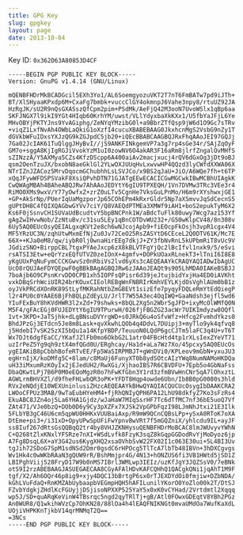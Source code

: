 ```yaml
---
title: GPG Key
slug: gpgkey
layout: page
date: 2013-10-04
---
```


Key ID: `0x362D63A80853D4CF`

    -----BEGIN PGP PUBLIC KEY BLOCK-----
    Version: GnuPG v1.4.14 (GNU/Linux)

    mQENBFHDrMkBCADGcil5EXh3Yo1/AL6SoemgyozuVKT2T7nT6FmBATw7pd9iJTh+
    BT/XlSHyaaKPxdp6M+CxaFg7bmbk+vuccClGY4okmnpJ6Vahe3npy8/rtuUZ92JA
    HzRgJK/sU2R9nQsGXASszQfCpm2pim+PSdMk/AeFjQ42M3ooN7UvoWSlx1qBp6aa
    SKFJNGX7l9ikI9YGt4HIqb60KrhYM/uwst/VLlYdyxbaXkKXx1/U5fbYaJFjL6Ye
    MHvOBYjPKTYJns9YvAGiphg/ZeNYqYMzibG0l+a9BbrZTfQsp9jW6d1O9Gc7sTRv
    +viqZ1LxfNvAh4OWbLaQkiG1oXzfI4cucuXBABEBAAG0JkxhcnMgS2VsbG9nZy1T
    dGVkbWFuIDxsYXJzQG9kZGJpdC5jb20+iQEcBBABCAAGBQJRxFhqAAoJEI97GQJj
    7Ga02JcIAK61TuQlggJHyBvI//jS9ANKFINkgemVP7a3g7rp4sGe34r/SAjZqOyF
    GM7o+sggA8KjIgRGJiVvokYzM1uI0zowNV6O4akAR3F16aRm8jlrfZngalOvMHfS
    sZINzzA/Y5AXMya5CZs4KfzDScpp6A400aiAv2macjxucj4rQV6dGxOg3jDt9oBJ
    qsm2OenTzuJX/bxobN8aeGklGl2YLwOXJUUqHvLxwvwHP4QQzd3lyCWfdXXWA06X
    NTrIZnJZACoz5MrvDqocmGChubhhLsLSVJCo/x9BS2qJaU+JiO/A6WQe7fh+t6TP
    xQqJFywWFDSPSVakF8XsiQPvhDTN71GJATgEEwECACICGwMGCwkIBwMCBhUIAgkK
    CwQWAgMBAh4BAheABQJRw7AhAAoJEDYtY6gIU9TPXEQH/1Vn7DVMw3TRc3VEe3r4
    RiMO0XMs9wxV/Y77yOwfxZ+zrZ0uLTv5CgnHe7VksGuLPnMo/H6m9rXYshwxjGE1
    +GP+AkSrNp/PUerIqUaMgzporJp65COhEPm4kRxrGldr5Np7aXSmvvJqSdCecnS5
    gUPtDH8C4fQIXQAGbwGYVv7ciY/Q8VAEQdPTMEa3XMWf9iAH1+boS2epukTyM6X2
    Ks6F0jSsnvCH1SUVaUdBcudtvY5bpBNCPnk1W/aBdcTuFlk80uwy7Wcg7az153Yf
    gAgZwIHvwNob/ZzNtuBv/c31su5LEy1qBnCOTDvWU232+/G50wKlpCV48/8n308v
    6Uy5AQ0EUcOsyQEIALgxqKVt2e8ch6wNJcojApb9+fiEOcpFkOsjh3vpR1cgx4V4
    MF5YRzUC3N/zqhUtwMxmEfNjZu0Jv72CeO25RsZASYtD6CEceL2Q0DTV61K/Mc7E
    66X++KJa0eM8/qw/iybR0lj0wnaHirEEg7dkjJ+ZY3fbNvRnL5kUPbmRiT8vUc9V
    JGdizSNO+BirppCBL7tgxPYAeJxcp6zX8kBLVTFgYjQc2lBcIfvl1nxk9/5/eSvi
    rsATSI3Etw+eQrYzxEQfUTVZ0zeIOnX+4gmfv+DOPkUOaxRLnekT3+lTniI6I8E8
    yKgUUxPqNuFymCCCKGwvSz0nRbiVs2lvd6yXs3cAEQEAAYkCRAQYAQIADwIbAgUC
    UcO8rQUJAeFDYQEpwF0gBBkBAgAGBQJRw6zJAAoJEAQt9s905LhMDA0IAKeBSBJJ
    7boAjb6O9CPsnKrvDD0CPB1xh5IOPFsQPisr6d39jeJtujbidYxjHa4ED0iAVKht
    vxkDBqSrhWciUIR24brKOuxCIEolREBgWnFNBRIrKmhVEYLKjdOsVghlAUm0bB1z
    oyJVkPRCdXOnRK89StLyfMKRahNtbZmGBEVt1sizEfe7pyqyFDQLeRmYtEdQiegP
    l2r4PU0c0YAAE6BjFhBQLpZdEyLU/JrlT7W55A3ec4OqIWQ+GaaNdsh3ejfl5wd6
    YIuFExBuY8hKVdHWR3l2xZd+79shwks+8bQL2Xg5n2Wbr5gJFD+ixyMcOlWMfQ0N
    M5F4/gFAcEGj0FUJEDYtY6gIU9TPurwH/026fjFBGZG23acWr7UIKImdyzw8OQfl
    1vt+3KPD+JaTSjhk+dLgBNsuDVYrgWD+s0JRkQ6u4oSfvWfz+Hfcg2FvmhdYkzs0
    BhdJPzGj3ETdcn5Je8m8Lask+qvXkwhLQOb4q4DdvL7DUipj3+myTlo9yk4qfvq8
    j5HdebI7vSK25zXI5bQu1a14KfpYBDP/TeuuoN0LQdP6gcCJTm5laFC3q4U+vT6T
    Wx7DJt6dgfEaCC/YKafJZlFb0mo6OkbG2L1atr04FBcHtd4tp1rXLsIexZYeVT71
    uzIrPeZ5Yg9qh9ztX4mfQGd0U/ERghcay/Ha1d+aLa7Wz7Xo/45pcxy5AQ0EUcOs
    ygEIAKiB8pCbbhBofeRTvEE/Fp5WaSIRPMBJT+gWnDVi0/KPLeov9mGbN+yxuJU3
    egHrnIjX/koDMfg5C+8lam/c8MaUj6FunyXT0b8ydSOtcAIzYWq8NumNAMoHKDQa
    uH33iMxumRzKOyIx2jEJedUH2/RwXGi/XjhaoIBS7R6CBVDFU+7Epb5o4GbNaFss
    DbaQKwtLPj7B6P0M0eEQoMgzR0o7hFwKfGbn3Y1rd3zfmBVwHnCNr5qA7lOhxztL
    AGWLrmBHVXZl/d9fheFHLwbQR3oPK+YFDT8Hqp4owde6Ubn/Ib8B0pG0080s3hld
    RVx2eNQdjE10WEXUninlusiZHzcAEQEAAYkBHwQYAQIACQUCUcOsygIbDAAKCRA2
    LWOoCFPUz3MAB/9wTaEubHYeHM4+fjRhQNIyQPH6PA12LhU98dkfyZ7Ko3sFzRs4
    EkuABC8JZn4oj5La6YHA1Gjdz/wJaHaW7MIqSsrHF7Tc6dTfMC7nf36bE5uoQ7Vf
    ZAt471/VJe0bzQ+DOb0D6y9Cy3pXZFx7XJSk2VpGPbFqzI98LJmNhJtxi21E3Ilk
    5FLbYB3gC46U6cm5qpWU0HHKxVUUBaiAxp/R9mW9QCnCQBsLPp+ySxA0RToK7oXA
    DtEme+pi3+/i31xD+OpyUPwSpUFiFwYpnvBwVRt7f5mGQZniX/yhlcdu9IL+ayJF
    ss8Iuf267dRtsGsQQBqQ2tr4by8VHJZKNHysuQENBFHDrMoBCAC8lmJWUvyvYWhN
    C+Q268tZlxKNxlYFSRze7nXI+WSdLvfk8FzyK3sqZ8kGqpGGDodRvYjMoDyoz6jp
    A7Fg8DsqL6X+aY3G42us6KygXHQ2xsaOVhbSvW22FX02I1c063E30ui+5L4BI3Uv
    tgJih72SDoG7SpM1sdNSd2Dmr0gsdC6rHPOcg5TlTcA7lbTb48IBVn+3hDXCgvgs
    Wv1Hk4c0wWKbRAaN3gQUW9rR/BshMmjpr4G/4N13+hONZUS6fi3VB1HWtd5jSD1Z
    LBIPghViij528FryD17W9b0nMS7IBrl3WMLwp3IEIz/uzKfJgY3JQZSsV0/7eBNk
    otS9I2rzABEBAAGJASUEGAECAA8CGyAFAlHDvKAFCQHhQ1QACgkQNi1jqAhT1M9F
    tgf/X2/Ah6OQr46p8ig9+xjy4DQC13bBrtgP6sx0rTJEXDYdOi0fmjiw+DZbNDA/
    kGhLVuFdaQ+RnKMZAbUybaapbVEGmpHQH5hAFILunilYKorO0YoZlo00k2T/DtSJ
    FZvbYdgkjZHdlKcFGUyjjDSjisoNPXXP525YaY5x0xK0vCYHad/2Vrtdmtl2Xqqq
    wp5J/SD+quARqKeVinW4TBsrqc5ngd2qyTRlTj+gB/Atl0FOwxGDEqtV8YBh2PGz
    An0WUR8/Q1wkihWVzCp7OhKN28/88lOa4h4lEAQFNIKNGt0mvaUMdOa7WufKaXdL
    UOjiVHPKKnTjkbV14qrMNMqT2Q==
    =3NCs
    -----END PGP PUBLIC KEY BLOCK-----

